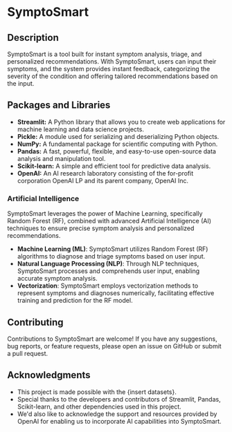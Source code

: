 # SymptoSmart

## Description

SymptoSmart is a tool built for instant symptom analysis, triage, and personalized recommendations. With SymptoSmart, users can input their symptoms, and the system provides instant feedback, categorizing the severity of the condition and offering tailored recommendations based on the input.

## Packages and Libraries
- **Streamlit:** A Python library that allows you to create web applications for machine learning and data science projects.
- **Pickle:** A module used for serializing and deserializing Python objects.
- **NumPy:** A fundamental package for scientific computing with Python.
- **Pandas:** A fast, powerful, flexible, and easy-to-use open-source data analysis and manipulation tool.
- **Scikit-learn:** A simple and efficient tool for predictive data analysis.
- **OpenAI:** An AI research laboratory consisting of the for-profit corporation OpenAI LP and its parent company, OpenAI Inc.

### Artificial Intelligence
SymptoSmart leverages the power of Machine Learning, specifically Random Forest (RF), combined with advanced Artificial Intelligence (AI) techniques to ensure precise symptom analysis and personalized recommendations.

- **Machine Learning (ML)**: SymptoSmart utilizes Random Forest (RF) algorithms to diagnose and triage symptoms based on user input.
- **Natural Language Processing (NLP)**: Through NLP techniques, SymptoSmart processes and comprehends user input, enabling accurate symptom analysis.
- **Vectorization**: SymptoSmart employs vectorization methods to represent symptoms and diagnoses numerically, facilitating effective training and prediction for the RF model.

## Contributing
Contributions to SymptoSmart are welcome! If you have any suggestions, bug reports, or feature requests, please open an issue on GitHub or submit a pull request.

## Acknowledgments
- This project is made possible with the {insert datasets}.
- Special thanks to the developers and contributors of Streamlit, Pandas, Scikit-learn, and other dependencies used in this project.
- We'd also like to acknowledge the support and resources provided by OpenAI for enabling us to incorporate AI capabilities into SymptoSmart.
